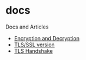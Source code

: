 # docs
Docs and Articles
* [Encryption and Decryption](encryption.md)
* [TLS/SSL version](tls_ssl_versions.md)
* [TLS Handshake]()

